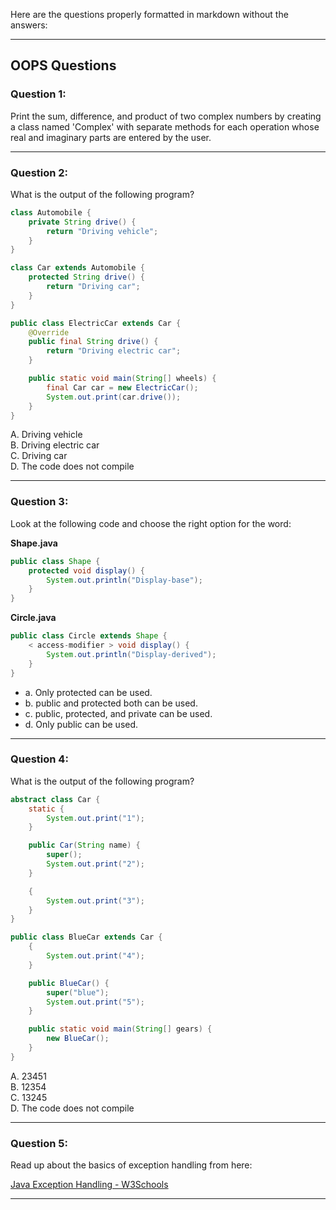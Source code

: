 Here are the questions properly formatted in markdown without the answers:

---

## OOPS Questions

### Question 1: 
Print the sum, difference, and product of two complex numbers by creating a class named 'Complex' with separate methods for each operation whose real and imaginary parts are entered by the user.

---

### Question 2: 
What is the output of the following program?

```java
class Automobile {
    private String drive() {
        return "Driving vehicle";
    }
}

class Car extends Automobile {
    protected String drive() {
        return "Driving car";
    }
}

public class ElectricCar extends Car {
    @Override
    public final String drive() {
        return "Driving electric car";
    }

    public static void main(String[] wheels) {
        final Car car = new ElectricCar();
        System.out.print(car.drive());
    }
}
```

A. Driving vehicle  
B. Driving electric car  
C. Driving car  
D. The code does not compile  

---

### Question 3:
Look at the following code and choose the right option for the word:

**Shape.java**
```java
public class Shape {
    protected void display() {
        System.out.println("Display-base");
    }
}
```

**Circle.java**
```java
public class Circle extends Shape {
    < access-modifier > void display() {
        System.out.println("Display-derived");
    }
}
```

- a. Only protected can be used.
- b. public and protected both can be used.
- c. public, protected, and private can be used.
- d. Only public can be used.

---

### Question 4:
What is the output of the following program?

```java
abstract class Car {
    static {
        System.out.print("1");
    }

    public Car(String name) {
        super();
        System.out.print("2");
    }

    {
        System.out.print("3");
    }
}

public class BlueCar extends Car {
    {
        System.out.print("4");
    }

    public BlueCar() {
        super("blue");
        System.out.print("5");
    }

    public static void main(String[] gears) {
        new BlueCar();
    }
}
```

A. 23451  
B. 12354  
C. 13245  
D. The code does not compile  

---

### Question 5:
Read up about the basics of exception handling from here:

[Java Exception Handling - W3Schools](https://www.w3schools.com/java/java_try_catch.asp)

---